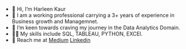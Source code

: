 - 👋 Hi, I’m Harleen Kaur
- 👩 I am a working professional carrying a 3+ years of experience in Business growth and Managemnet.
- 👀 I’m keen towards craving my journey in the Data Analytics Domain.
- 👩‍💻 My skills include SQL, TABLEAU, PYTHON, EXCEl.
- 🙌 Reach me at
        [Medium](https://dharleen22.medium.com/)
       [Linkedin](https://www.linkedin.com/in/harleenkaur96/)


<!---
korharleen/korharleen is a ✨ special ✨ repository because its `README.md` (this file) appears on your GitHub profile.
You can click the Preview link to take a look at your changes.
--->
